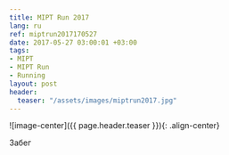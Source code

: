 ```yaml
---
title: MIPT Run 2017
lang: ru
ref: miptrun2017170527
date: 2017-05-27 03:00:01 +03:00
tags:
- MIPT
- MIPT Run
- Running
layout: post
header:
  teaser: "/assets/images/miptrun2017.jpg"
---
```


![image-center]({{ page.header.teaser }}){: .align-center}

Забег
